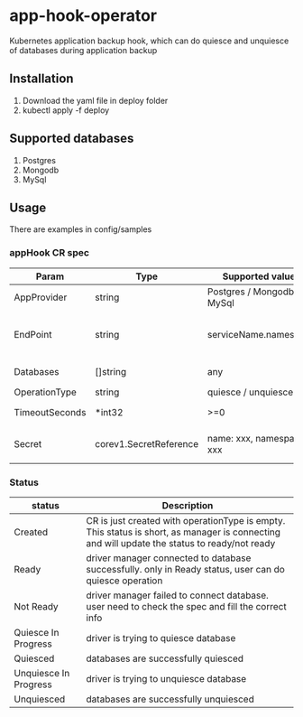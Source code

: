 # app-hook-operator
Kubernetes application backup hook, which can do quiesce and unquiesce of databases during application backup

## Installation
1. Download the yaml file in deploy folder
2. kubectl apply -f deploy

## Supported databases
1. Postgres
2. Mongodb
3. MySql

## Usage
There are examples in config/samples

### appHook CR spec 

| Param | Type | Supported values | Description |
| ----------- | ----------- | ----------- | ----------- |
| AppProvider| string| Postgres / Mongodb / MySql| DB type|
| EndPoint | string | serviceName.namespace |Endpoint to connect the applicatio service|
|Databases | []string | any | database name array|
|OperationType | string | quiesce / unquiesce ||
|TimeoutSeconds | *int32 | >=0 | timeout of operation|
|Secret |corev1.SecretReference | name: xxx, namespace: xxx | Secret to access the database|

### Status

| status | Description |
| ---------------- | --------------------- |
| Created | CR is just created with operationType is empty. This status is short, as manager is connecting and will update the status to ready/not ready|
| Ready | driver manager connected to database successfully. only in Ready status, user can do quiesce operation|
| Not Ready | driver manager failed to connect database. user need to check the spec and fill the correct info|
| Quiesce In Progress | driver is trying to quiesce database|
| Quiesced | databases are successfully quiesced|
| Unquiesce In Progress | driver is trying to unquiesce database|
| Unquiesced | databases are successfully unquiesced|